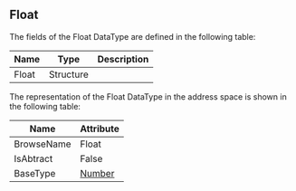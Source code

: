 <!-- datatype -->
## Float
<!-- end of description -->
The fields of the Float DataType are defined in the following table:  

|Name|Type|Description|
|---|---|---|
|Float|Structure||

The representation of the Float DataType in the address space is shown in the following table:  

|Name|Attribute|
|---|---|
|BrowseName|Float|
|IsAbtract|False|
|BaseType|[Number](../../../Part3/DataTypes/Number/readme.md)|

